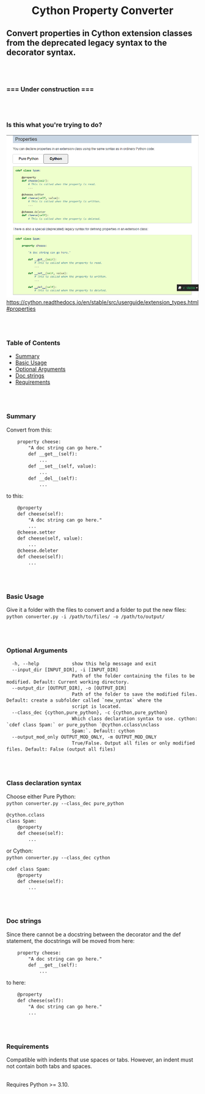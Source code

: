 <h1 align="center">Cython Property Converter</h1>

## Convert properties in Cython extension classes from the deprecated legacy syntax to the decorator syntax. ##

<br><br>
### ===  Under construction  === ###


<br><br>
### Is this what you're trying to do? ###
![](assets/screenshot.png)
https://cython.readthedocs.io/en/stable/src/userguide/extension_types.html#properties


<br><br>
### Table of Contents
* [Summary](#Summary)
* [Basic Usage](#Basic-Usage)
* [Optional Arguments](#Optional-Arguments)
* [Doc strings](#Doc-strings)
* [Requirements](#Requirements)


<br/><br/>
### Summary
Convert from this:
```
    property cheese:
        "A doc string can go here."
        def __get__(self):
            ...
        def __set__(self, value):
            ...
        def __del__(self):
            ...
```
to this:
```
    @property
    def cheese(self):
        "A doc string can go here."
        ...
    @cheese.setter
    def cheese(self, value):
        ...
    @cheese.deleter
    def cheese(self):
        ...
```



<br><br>
### Basic Usage ###
Give it a folder with the files to convert and a folder to put the new files:<br>
`python converter.py -i /path/to/files/ -o /path/to/output/`



<br><br>
### Optional Arguments ###
```
  -h, --help            show this help message and exit
  --input_dir [INPUT_DIR], -i [INPUT_DIR]
                        Path of the folder containing the files to be modified. Default: Current working directory.
  --output_dir [OUTPUT_DIR], -o [OUTPUT_DIR]
                        Path of the folder to save the modified files. Default: create a subfolder called `new_syntax` where the
                        script is located.
  --class_dec {cython,pure_python}, -c {cython,pure_python}
                        Which class declaration syntax to use. cython: `cdef class Spam:` or pure_python `@cython.cclass\nclass
                        Spam:`. Default: cython
  --output_mod_only OUTPUT_MOD_ONLY, -m OUTPUT_MOD_ONLY
                        True/False. Output all files or only modified files. Default: False (output all files)
```

<br/><br/>
### Class declaration syntax ###

Choose either Pure Python:<br>
`python converter.py --class_dec pure_python`
```
@cython.cclass
class Spam:
    @property
    def cheese(self):
        ...
```
or Cython:<br>
`python converter.py --class_dec cython`
```
cdef class Spam:
    @property
    def cheese(self):
        ...
```



<br><br>
### Doc strings ###
Since there cannot be a docstring between the decorator and the def statement, the docstrings will be moved from here:
```
    property cheese:
        "A doc string can go here."
        def __get__(self):
            ...
```
to here:
```
    @property
    def cheese(self):
        "A doc string can go here."
        ...
```


<br><br>
### Requirements ###
Compatible with indents that use spaces or tabs. However, an indent must not contain both tabs and spaces.
<br><br>

Requires Python >= 3.10.


<br><br>
